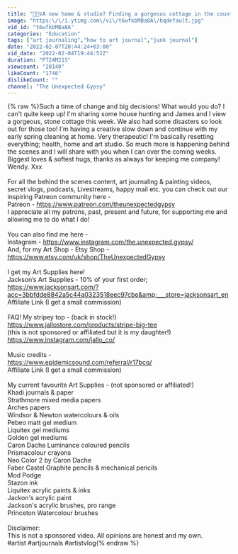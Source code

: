 ```yaml
---
title: "🤷🏻‍♀️A new home & studio? Finding a gorgeous cottage in the countryside plus disasters!"
image: "https:\/\/i.ytimg.com\/vi\/t6wfkbMBa8A\/hqdefault.jpg"
vid_id: "t6wfkbMBa8A"
categories: "Education"
tags: ["art journaling","how to art journal","junk journal"]
date: "2022-02-07T20:44:24+03:00"
vid_date: "2022-02-04T19:44:52Z"
duration: "PT24M21S"
viewcount: "20140"
likeCount: "1746"
dislikeCount: ""
channel: "The Unexpected Gypsy"
---
```

{% raw %}Such a time of change and big decisions! What would you do? I can't quite keep up! I'm sharing some house hunting and James and I view a gorgeous, stone cottage this week. We also had some disasters so look out for those too! I'm having a creative slow down and continue with my early spring cleaning at home. Very therapeutic! I'm basically resetting everything; health, home and art studio. So much more is happening behind the scenes and I will share with you when I can over the coming weeks. Biggest loves &amp; softest hugs, thanks as always for keeping me company! Wendy. Xxx<br /><br />For all the behind the scenes content, art journaling &amp; painting videos, secret vlogs, podcasts, Livestreams, happy mail etc. you can check out our inspiring Patreon community here -<br />Patreon - <a rel="nofollow" target="blank" href="https://www.patreon.com/theunexpectedgypsy">https://www.patreon.com/theunexpectedgypsy</a><br />I appreciate all my patrons, past, present and future, for supporting me and allowing me to do what I do! <br /><br />You can also find me here  -<br />Instagram - <a rel="nofollow" target="blank" href="https://www.instagram.com/the.unexpected.gypsy/">https://www.instagram.com/the.unexpected.gypsy/</a><br />And, for my Art Shop - Etsy Shop - <a rel="nofollow" target="blank" href="https://www.etsy.com/uk/shop/TheUnexpectedGypsy">https://www.etsy.com/uk/shop/TheUnexpectedGypsy</a><br /><br />I get my Art Supplies here! <br />Jackson’s Art Supplies - 10% of your first order;<br /><a rel="nofollow" target="blank" href="https://www.jacksonsart.com/?acc=3bbfdde8842a5c44a0323518eec97cbe&amp;___store=jacksonsart_en">https://www.jacksonsart.com/?acc=3bbfdde8842a5c44a0323518eec97cbe&amp;___store=jacksonsart_en</a><br />Affiliate Link (I get a small commission)<br /><br />FAQ! My stripey top - (back in stock!)<br /><a rel="nofollow" target="blank" href="https://www.jallostore.com/products/stripe-big-tee">https://www.jallostore.com/products/stripe-big-tee</a><br />(this is not sponsored or affiliated but it is my daughter!)<br /><a rel="nofollow" target="blank" href="https://www.instagram.com/jallo_co/">https://www.instagram.com/jallo_co/</a><br /><br />Music credits - <br /><a rel="nofollow" target="blank" href="https://www.epidemicsound.com/referral/r17bcq/">https://www.epidemicsound.com/referral/r17bcq/</a><br />Affiliate Link (I get a small commission)<br /><br />My current favourite Art Supplies - (not sponsored or affiliated!)<br />Khadi journals &amp; paper<br />Strathmore mixed media papers<br />Arches papers<br />Windsor &amp; Newton watercolours &amp; oils <br />Pebeo matt gel medium<br />Liquitex gel mediums<br />Golden gel mediums<br />Caron Dache Luminance coloured pencils<br />Prismacolour crayons<br />Neo Color 2 by Caron Dache<br />Faber Castel Graphite pencils &amp; mechanical pencils<br />Mod Podge<br />Stazon ink<br />Liquitex acrylic paints &amp; inks<br />Jackon's acrylic paint<br />Jackson's acrylic brushes, pro range<br />Princeton Watercolour brushes<br /><br />Disclaimer: <br />This is not a sponsored video. All opinions are honest and my own.<br />#artist #artjournals #artistvlog{% endraw %}
